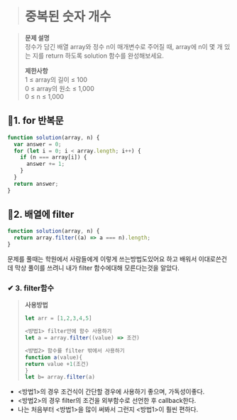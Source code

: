 > # 중복된 숫자 개수

> **문제 설명**  
> 정수가 담긴 배열 array와 정수 n이 매개변수로 주어질 때, array에 n이 몇 개 있는 지를 return 하도록 solution 함수를 완성해보세요.
>
> **제한사항**  
> 1 ≤ array의 길이 ≤ 100  
> 0 ≤ array의 원소 ≤ 1,000  
> 0 ≤ n ≤ 1,000

## 💭1. for 반복문

```js
function solution(array, n) {
  var answer = 0;
  for (let i = 0; i < array.length; i++) {
    if (n === array[i]) {
      answer += 1;
    }
  }
  return answer;
}
```

## 💭2. 배열에 filter

```js
function solution(array, n) {
  return array.filter((a) => a === n).length;
}
```

문제를 풀때는 학원에서 사람들에게 이렇게 쓰는방법도있어요 하고 배워서 이대로쓴건데
막상 풀이를 쓰려니 내가 filter 함수에대해 모른다는것을 알았다.

### ✔︎ 3. filter함수

> **사용방법**
>
> ```js
> let arr = [1,2,3,4,5]
>
> <방법1> filter안에 함수 사용하기
> let a = array.filter((value) => 조건)
>
> <방법2> 함수를 filter 밖에서 사용하기
> function a(value){
> return value +1(조건)
> }
> let b= array.filter(a)
> ```

- <방법1>의 경우 조건식이 간단할 경우에 사용하기 좋으며, 가독성이좋다.
- <방법2>의 경우 filter의 조건을 외부함수로 선언한 후 callback한다.
- 나는 처음부터 <방법1>을 많이 써봐서 그런지 <방법1>이 훨씬 편하다.
